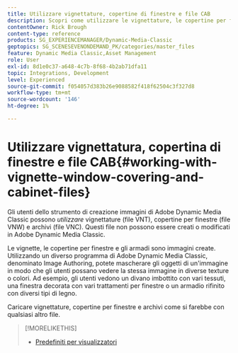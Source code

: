 ```yaml
---
title: Utilizzare vignettature, copertine di finestre e file CAB
description: Scopri come utilizzare le vignettature, le copertine per finestre e i file CAB in Adobe Dynamic Media Classic.
contentOwner: Rick Brough
content-type: reference
products: SG_EXPERIENCEMANAGER/Dynamic-Media-Classic
geptopics: SG_SCENESEVENONDEMAND_PK/categories/master_files
feature: Dynamic Media Classic,Asset Management
role: User
exl-id: 8d1e0c37-a648-4c7b-8f68-4b2ab71dfa11
topic: Integrations, Development
level: Experienced
source-git-commit: f054057d383b26e9088582f418f62504c3f327d8
workflow-type: tm+mt
source-wordcount: '146'
ht-degree: 1%

---
```


# Utilizzare vignettatura, copertina di finestre e file CAB{#working-with-vignette-window-covering-and-cabinet-files}

Gli utenti dello strumento di creazione immagini di Adobe Dynamic Media Classic possono *utilizzare* vignettature (file VNT), copertine per finestre (file VNW) e archivi (file VNC). Questi file non possono essere creati o modificati in Adobe Dynamic Media Classic.

Le vignette, le copertine per finestre e gli armadi sono immagini create. Utilizzando un diverso programma di Adobe Dynamic Media Classic, denominato Image Authoring, potete mascherare gli oggetti di un&#39;immagine in modo che gli utenti possano vedere la stessa immagine in diverse texture o colori. Ad esempio, gli utenti vedono un divano imbottito con vari tessuti, una finestra decorata con vari trattamenti per finestre o un armadio rifinito con diversi tipi di legno.

Caricare vignettature, copertine per finestre e archivi come si farebbe con qualsiasi altro file.

>[!MORELIKETHIS]
>
>* [Predefiniti per visualizzatori](application-setup.md#viewer_presets)
